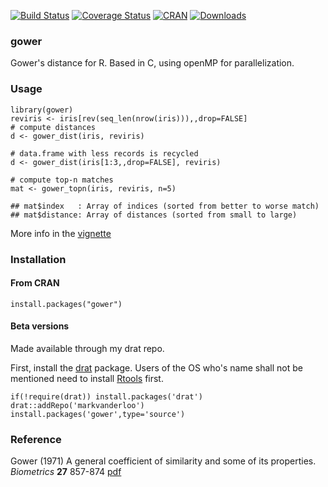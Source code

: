 
[![Build Status](https://travis-ci.org/markvanderloo/gower.svg?branch=master)](https://travis-ci.org/markvanderloo/gower)
[![Coverage Status](https://coveralls.io/repos/markvanderloo/gower/badge.svg)](https://coveralls.io/r/markvanderloo/gower) 
[![CRAN](http://www.r-pkg.org/badges/version/gower)](https://CRAN.R-project.org/package=gower)
[![Downloads](http://cranlogs.r-pkg.org/badges/gower)](http://cran.r-project.org/package=gower) 


### gower

Gower's distance for R. Based in C, using openMP for parallelization.

### Usage

```
library(gower)
reviris <- iris[rev(seq_len(nrow(iris))),,drop=FALSE]
# compute distances
d <- gower_dist(iris, reviris)

# data.frame with less records is recycled
d <- gower_dist(iris[1:3,,drop=FALSE], reviris)

# compute top-n matches
mat <- gower_topn(iris, reviris, n=5)

## mat$index   : Array of indices (sorted from better to worse match)
## mat$distance: Array of distances (sorted from small to large)

```

More info in the [vignette](https://github.com/markvanderloo/gower/blob/master/pkg/vignettes/intro.Rmd)


### Installation

#### From CRAN

```
install.packages("gower")
```


#### Beta versions

Made available through my drat repo.

First, install the [drat](https://cran.r-project.org/package=drat) package. Users of the OS who's name shall not be mentioned need to install [Rtools](https://cran.r-project.org/bin/windows/Rtools/) first.
```
if(!require(drat)) install.packages('drat')
drat::addRepo('markvanderloo')
install.packages('gower',type='source')

```


### Reference

Gower (1971) A general coefficient of similarity and some of its properties. _Biometrics_ **27** 857-874 [pdf](http://venus.unive.it/romanaz/modstat_ba/gowdis.pdf)
